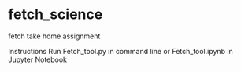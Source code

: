 # fetch_science
fetch take home assignment

Instructions
Run Fetch_tool.py in command line or Fetch_tool.ipynb in Jupyter Notebook
